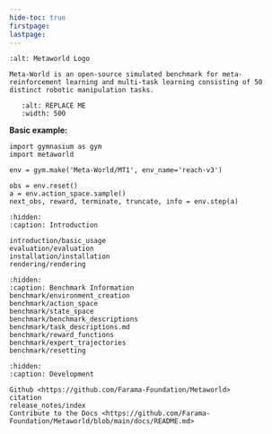 ```yaml
---
hide-toc: true
firstpage:
lastpage:
---
```


```{project-logo} ../metaworld-text-banner.svg
:alt: Metaworld Logo
```

```{project-heading}
Meta-World is an open-source simulated benchmark for meta-reinforcement learning and multi-task learning consisting of 50 distinct robotic manipulation tasks.
```

```{figure} _static/mt10.gif
   :alt: REPLACE ME
   :width: 500
```

**Basic example:**

```{code-block} python
import gymnasium as gym
import metaworld

env = gym.make('Meta-World/MT1', env_name='reach-v3')

obs = env.reset()
a = env.action_space.sample()
next_obs, reward, terminate, truncate, info = env.step(a)

```

```{toctree}
:hidden:
:caption: Introduction

introduction/basic_usage
evaluation/evaluation
installation/installation
rendering/rendering
```

```{toctree}
:hidden:
:caption: Benchmark Information
benchmark/environment_creation
benchmark/action_space
benchmark/state_space
benchmark/benchmark_descriptions
benchmark/task_descriptions.md
benchmark/reward_functions
benchmark/expert_trajectories
benchmark/resetting
```

```{toctree}
:hidden:
:caption: Development

Github <https://github.com/Farama-Foundation/Metaworld>
citation
release_notes/index
Contribute to the Docs <https://github.com/Farama-Foundation/Metaworld/blob/main/docs/README.md>
```
